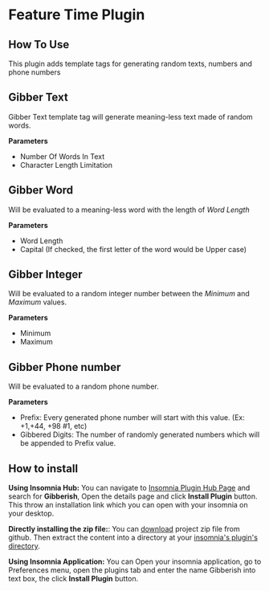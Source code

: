Feature Time Plugin
===================

How To Use
------

This plugin adds template tags for generating random texts, numbers and phone numbers

Gibber Text
----------

Gibber Text template tag will generate meaning-less text made of random words. 

__Parameters__
 * Number Of Words In Text
 * Character Length Limitation

Gibber Word
-----------

Will be evaluated to a meaning-less word with the length of _Word Length_

__Parameters__

 * Word Length
 * Capital (If checked, the first letter of the word would be Upper case)

Gibber Integer
--------------

Will be evaluated to a random integer number between the _Minimum_ and _Maximum_ values.

__Parameters__

 * Minimum
 * Maximum

 Gibber Phone number
 -------------------

Will be evaluated to a random phone number.

__Parameters__

 * Prefix: Every generated phone number will start with this value. (Ex: +1,+44, +98 #1, etc)
 * Gibbered Digits: The number of randomly generated numbers which will be appended to Prefix value.





How to install
---------------

__Using Insomnia Hub:__ You can navigate to [Insomnia Plugin Hub Page](https://insomnia.rest/plugins) and search for __Gibberish__, Open the details page and click __Install Plugin__ button. This throw an installation link which you can open with your insomnia on your desktop.


__Directly installing the zip file:__: You can [download](https://github.com/Acidmanic/insomnia-plugin-gibberish/archive/refs/heads/master.zip) project zip file from github. 
Then extract the content into a directory at your [insomnia's plugin's directory](https://docs.insomnia.rest/insomnia/introduction-to-plugins#plugin-file-location).


__Using Insomnia Application:__ You can Open your insomnia application, go to Preferences menu, open the plugins tab and enter the name Gibberish into text box, the click __Install Plugin__ button.
